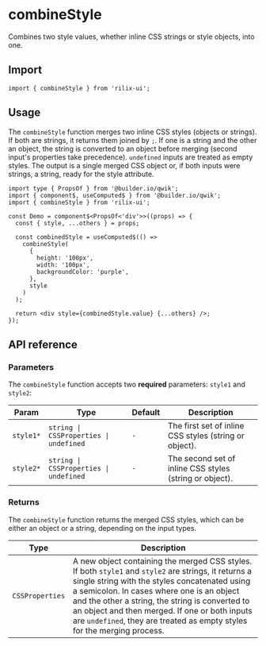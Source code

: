 # combineStyle

Combines two style values, whether inline CSS strings or style objects, into one.

## Import

```tsx
import { combineStyle } from 'rilix-ui';
```

## Usage

The `combineStyle` function merges two inline CSS styles (objects or strings). If both are strings, it returns them joined by `;`. If one is a string and the other an object, the string is converted to an object before merging (second input's properties take precedence). `undefined` inputs are treated as empty styles. The output is a single merged CSS object or, if both inputs were strings, a string, ready for the style attribute.

```tsx
import type { PropsOf } from '@builder.io/qwik';
import { component$, useComputed$ } from '@builder.io/qwik';
import { combineStyle } from 'rilix-ui';

const Demo = component$<PropsOf<'div'>>((props) => {
  const { style, ...others } = props;

  const combinedStyle = useComputed$(() =>
    combineStyle(
      {
        height: '100px',
        width: '100px',
        backgroundColor: 'purple',
      },
      style
    )
  );

  return <div style={combinedStyle.value} {...others} />;
});
```

## API reference

### Parameters

The `combineStyle` function accepts two **required** parameters: `style1` and `style2`:

| Param     | Type                                   | Default | Description                                             |
| --------- | -------------------------------------- | ------- | ------------------------------------------------------- |
| `style1*` | `string \| CSSProperties \| undefined` | `-`     | The first set of inline CSS styles (string or object).  |
| `style2*` | `string \| CSSProperties \| undefined` | `-`     | The second set of inline CSS styles (string or object). |

### Returns

The `combineStyle` function returns the merged CSS styles, which can be either an object or a string, depending on the input types.

| Type            | Description                                                                                                                                                                                                                                                                                                                                                                         |
| --------------- | ----------------------------------------------------------------------------------------------------------------------------------------------------------------------------------------------------------------------------------------------------------------------------------------------------------------------------------------------------------------------------------- |
| `CSSProperties` | A new object containing the merged CSS styles. If both `style1` and `style2` are strings, it returns a single string with the styles concatenated using a semicolon. In cases where one is an object and the other a string, the string is converted to an object and then merged. If one or both inputs are `undefined`, they are treated as empty styles for the merging process. |

